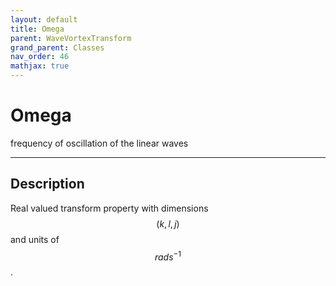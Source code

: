 ```yaml
---
layout: default
title: Omega
parent: WaveVortexTransform
grand_parent: Classes
nav_order: 46
mathjax: true
---
```


#  Omega

frequency of oscillation of the linear waves


---

## Description
Real valued transform property with dimensions $$(k,l,j)$$ and units of $$rad s^{-1}$$.

